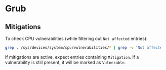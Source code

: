 # Grub

## Mitigations

To check CPU vulnerabilities (while filtering out `Not affected` entries):

```sh
grep . /sys/devices/system/cpu/vulnerabilities/* | grep -v "Not affected"

```

If mitigations are active, expect entries containing `Mitigation`. If a vulnerability is still present, it will be marked as `Vulnerable`.
